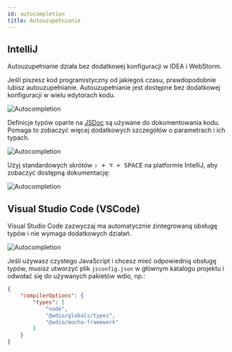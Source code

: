 ```yaml
---
id: autocompletion
title: Autouzupełnianie
---
```


## IntelliJ

Autouzupełnianie działa bez dodatkowej konfiguracji w IDEA i WebStorm.

Jeśli piszesz kod programistyczny od jakiegoś czasu, prawdopodobnie lubisz autouzupełnianie. Autouzupełnianie jest dostępne bez dodatkowej konfiguracji w wielu edytorach kodu.

![Autocompletion](/img/autocompletion/0.png)

Definicje typów oparte na [JSDoc](http://usejsdoc.org/) są używane do dokumentowania kodu. Pomaga to zobaczyć więcej dodatkowych szczegółów o parametrach i ich typach.

![Autocompletion](/img/autocompletion/1.png)

Użyj standardowych skrótów <kbd>⇧ + ⌥ + SPACE</kbd> na platformie IntelliJ, aby zobaczyć dostępną dokumentację:

![Autocompletion](/img/autocompletion/2.png)

## Visual Studio Code (VSCode)

Visual Studio Code zazwyczaj ma automatycznie zintegrowaną obsługę typów i nie wymaga dodatkowych działań.

![Autocompletion](/img/autocompletion/14.png)

Jeśli używasz czystego JavaScript i chcesz mieć odpowiednią obsługę typów, musisz utworzyć plik `jsconfig.json` w głównym katalogu projektu i odwołać się do używanych pakietów wdio, np.:

```json title="jsconfig.json"
{
    "compilerOptions": {
        "types": [
            "node",
            "@wdio/globals/types",
            "@wdio/mocha-framework"
        ]
    }
}
```
